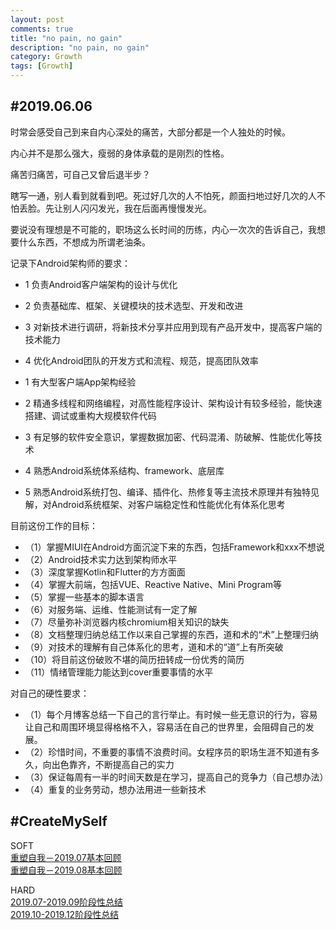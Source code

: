 ```yaml
---
layout: post
comments: true
title: "no pain, no gain"
description: "no pain, no gain"
category: Growth
tags: [Growth]
---
```


## #2019.06.06

时常会感受自己到来自内心深处的痛苦，大部分都是一个人独处的时候。

内心并不是那么强大，瘦弱的身体承载的是刚烈的性格。

痛苦归痛苦，可自己又曾后退半步？

<!--more-->

瞎写一通，别人看到就看到吧。死过好几次的人不怕死，颜面扫地过好几次的人不怕丢脸。先让别人闪闪发光，我在后面再慢慢发光。

要说没有理想是不可能的，职场这么长时间的历练，内心一次次的告诉自己，我想要什么东西，不想成为所谓老油条。

记录下Android架构师的要求：            		
- 1 负责Android客户端架构的设计与优化            		
- 2 负责基础库、框架、关键模块的技术选型、开发和改进            		
- 3 对新技术进行调研，将新技术分享并应用到现有产品开发中，提高客户端的技术能力            		
- 4 优化Android团队的开发方式和流程、规范，提高团队效率            		

- 1 有大型客户端App架构经验        		
- 2 精通多线程和网络编程，对高性能程序设计、架构设计有较多经验，能快速搭建、调试或重构大规模软件代码        		
- 3 有足够的软件安全意识，掌握数据加密、代码混淆、防破解、性能优化等技术        		
- 4 熟悉Android系统体系结构、framework、底层库        		
- 5 熟悉Android系统打包、编译、插件化、热修复等主流技术原理并有独特见解，对Android系统框架、对客户端稳定性和性能优化有体系化思考        		

目前这份工作的目标：        		
- （1）掌握MIUI在Android方面沉淀下来的东西，包括Framework和xxx不想说            	  
- （2）Android技术实力达到架构师水平            		
- （3）深度掌握Kotlin和Flutter的方方面面            
- （4）掌握大前端，包括VUE、Reactive Native、Mini Program等        		
- （5）掌握一些基本的脚本语言        	    	
- （6）对服务端、运维、性能测试有一定了解            		
- （7）尽量弥补浏览器内核chromium相关知识的缺失            		
- （8）文档整理归纳总结工作以来自己掌握的东西，道和术的“术”上整理归纳                		
- （9）对技术的理解有自己体系化的思考，道和术的“道”上有所突破                            		
- （10）将目前这份破败不堪的简历扭转成一份优秀的简历          
- （11）情绪管理能力能达到cover重要事情的水平

对自己的硬性要求：        
- （1）每个月博客总结一下自己的言行举止。有时候一些无意识的行为，容易让自己和周围环境显得格格不入，容易活在自己的世界里，会阻碍自己的发展。
- （2）珍惜时间，不重要的事情不浪费时间。女程序员的职场生涯不知道有多久，向出色靠齐，不断提高自己的实力
- （3）保证每周有一半的时间天数是在学习，提高自己的竞争力（自己想办法）
- （4）重复的业务劳动，想办法用进一些新技术

## #CreateMySelf

SOFT        
[重塑自我－2019.07基本回顾](http://mouxuejie.com/blog/2013-01-01/201907-create-myself/)        
[重塑自我－2019.08基本回顾](http://mouxuejie.com/blog/2013-01-02/201908-create-myself/)        


HARD        
[2019.07-2019.09阶段性总结](http://mouxuejie.com/blog/2013-02-01/2019Q3-summary/)        
[2019.10-2019.12阶段性总结](http://mouxuejie.com/blog/2013-02-02/2019Q4-summary/)        


